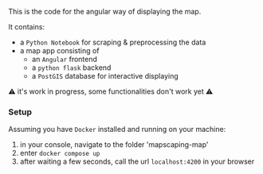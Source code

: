This is the code for the angular way of displaying the map.

It contains:
* a ```Python Notebook``` for scraping & preprocessing the data
* a map app consisting of
  * an ```Angular``` frontend
  * a ```python flask``` backend
  * a ```PostGIS``` database for interactive displaying

⚠️ it's work in progress, some functionalities don't work yet ⚠️ 

### Setup
Assuming you have ```Docker``` installed and running on your machine:
1. in your console, navigate to the folder 'mapscaping-map'
2. enter ```docker compose up```
3. after waiting a few seconds, call the url `localhost:4200` in your browser
